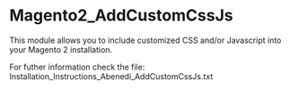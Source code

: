 # Magento2_AddCustomCssJs
This module allows you to include customized CSS and/or Javascript into your Magento 2 installation.

For futher information check the file: Installation_Instructions_Abenedi_AddCustomCssJs.txt
